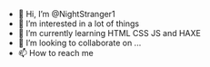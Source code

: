 - 👋 Hi, I’m @NightStranger1
- 👀 I’m interested in a lot of things
- 🌱 I’m currently learning HTML CSS JS and HAXE
- 💞️ I’m looking to collaborate on ...
- 📫 How to reach me

<!---
NightStranger1/NightStranger1 is a ✨ special ✨ repository because its `README.md` (this file) appears on your GitHub profile.
You can click the Preview link to take a look at your changes.
--->

